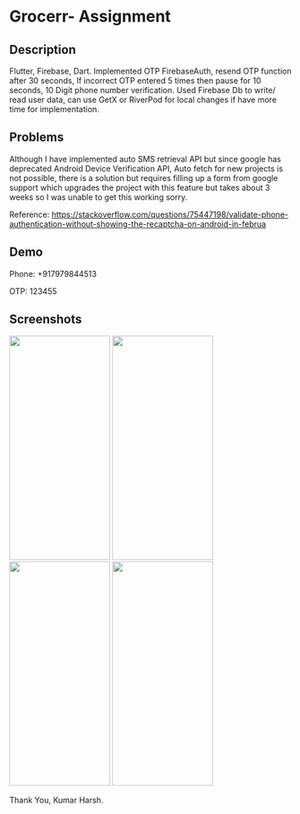 
# Grocerr- Assignment



## Description

Flutter, Firebase, Dart. Implemented OTP FirebaseAuth, resend OTP function after 30 seconds, If incorrect OTP entered 5 times then pause for 10 seconds, 10 Digit phone number verification. Used Firebase Db to write/ read user data, can use GetX or RiverPod for local changes if have more time for implementation.


## Problems

Although I have implemented auto SMS retrieval API but since google has deprecated Android Device Verification API, Auto fetch for new projects is not possible, there is a solution but requires filling up a form from google support which upgrades the project with this feature but takes about 3 weeks so I was unable to get this working sorry.

Reference: https://stackoverflow.com/questions/75447198/validate-phone-authentication-without-showing-the-recaptcha-on-android-in-februa


## Demo

Phone: +917979844513

OTP: 123455


## Screenshots

<img src="https://user-images.githubusercontent.com/76583677/229296534-1d135eab-8ed5-4563-acad-aeea497e1ce0.jpg" width="180" height="400">  <img src="https://user-images.githubusercontent.com/76583677/229296536-cad5da2e-f86d-4f6e-b12a-ae501cec2d1e.jpg" width="180" height="400">   <img src="https://user-images.githubusercontent.com/76583677/229296538-1a8b090b-af58-401c-ac4a-2b57c59f82aa.jpg" width="180" height="400">  <img src="https://user-images.githubusercontent.com/76583677/229296541-56ec2a75-45db-486d-a591-9199143ebed8.jpg" width="180" height="400">



Thank You,
Kumar Harsh.

